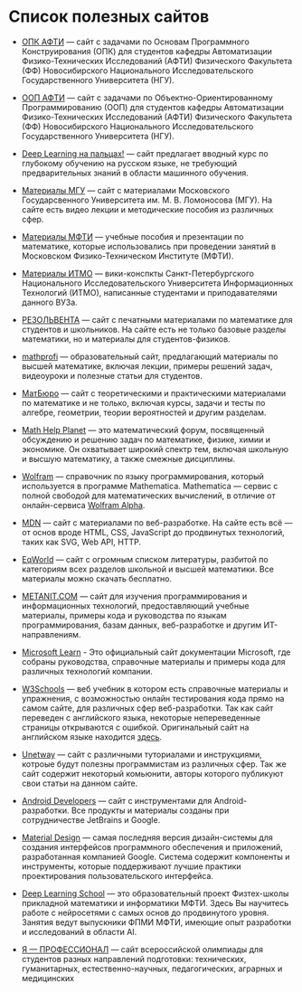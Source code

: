 # Список полезных сайтов

* [ОПК АФТИ](https://opk.afti.ru/) — cайт с задачами по Основам Программного Конструирования (ОПК)
  для студентов кафедры Автоматизации Физико-Технических Исследований (АФТИ) Физического Факультета
  (ФФ) Новосибирского Национального Исследовательского Государственного Университета (НГУ).

* [ООП АФТИ](https://oop.afti.ru/) — cайт с задачами по Объектно-Ориентированному Программированию
  (ООП) для студентов кафедры Автоматизации Физико-Технических Исследований (АФТИ) Физического
  Факультета (ФФ) Новосибирского Национального Исследовательского Государственного Университета
  (НГУ).

* [Deep Learning на пальцах!](https://dlcourse.ai/) — сайт предлагает вводный курс по глубокому
  обучению на русском языке, не требующий предварительных знаний в области машинного обучения.

* [Материалы МГУ](https://teach-in.ru/) — сайт с материалами Московского Государсвенного Университета
  им. М. В. Ломоносова (МГУ). На сайте есть видео лекции и методические пособия из различных сфер.

* [Материалы МФТИ](https://resolventa.ru/uchebnie-posobiya-dlya-studentov/mfti-math-distant) — учебные
  пособия и презентации по математике, которые использовались при проведении занятий в Московском
  Физико-Техническом Институте (МФТИ).

* [Материалы ИТМО](https://neerc.ifmo.ru/wiki/) — вики-конспкты Санкт-Петербургского Национального
  Исследовательского Университета Информационных Технологий (ИТМО), написанные студентами и
  приподавателями данного ВУЗа.

* [РЕЗОЛЬВЕНТА](https://resolventa.ru/) — сайт с печатными материалами по математике для студентов и
  школьников. На сайте есть не только базовые разделы математики, но и материалы для студентов-физиков.

* [mathprofi](http://mathprofi.ru/) — образовательный сайт, предлагающий материалы по высшей математике,
  включая лекции, примеры решений задач, видеоуроки и полезные статьи для студентов.

* [МатБюро](https://www.matburo.ru/) — сайт с теоретическими и практическими материалами по математике
  и не только, включая курсы, задачи и тесты по алгебре, геометрии, теории вероятностей и другим
  разделам.

* [Math Help Planet](https://mathhelpplanet.com/) — это математический форум, посвященный обсуждению
  и решению задач по математике, физике, химии и экономике. Он охватывает широкий спектр тем, включая
  школьную и высшую математику, а также смежные дисциплины.

* [Wolfram](https://www.wolfram.com/language/fast-introduction-for-math-students/ru/) — справочник по
  языку программирования, который используется в программе Mathematica. Mathematica — сервис с полной
  свободой для математических вычислений, в отличие от онлайн-сервиса <a href="https://www.wolframalpha.com/">Wolfram Alpha</a>.

* [MDN](https://developer.mozilla.org/) — сайт с материалами по веб-разработке. На сайте есть всё — от
  основ вроде HTML, CSS, JavaScript до продвинутых технологий, таких как SVG, Web API, HTTP.

* [EqWorld](https://eqworld.ipmnet.ru/) — сайт с огромным списком литературы, разбитой по категориям
  всех разделов школьной и высшей математики. Все материалы можно скачать бесплатно.

* [METANIT.COM](https://metanit.com/) — сайт для изучения программирования и информационных технологий,
  предоставляющий учебные материалы, примеры кода и руководства по языкам программирования, базам
  данных, веб-разработке и другим ИТ-направлениям.

* [Microsoft Learn](https://learn.microsoft.com/) - Это официальный сайт документации Microsoft, где
  собраны руководства, справочные материалы и примеры кода для различных технологий компании.

* [W3Schools](https://www.schoolsw3.com/) — веб учебник в котором есть справочные материалы и упражнения,
  с возможностью онлайн тестирования кода прямо на самом сайте, для различных сфер веб-разработки. Так
  как сайт переведен с английского языка, некоторые непереведенные страницы открываются с ошибкой.
  Оригинальный сайт на английском языке находится [здесь](https://www.w3schools.com/).

* [Unetway](https://unetway.com/) — сайт с различными туториалами и инструкциями, котроые будут полезны
  программистам из различных сфер. Так же сайт содержит некоторый комьюнити, авторы которого публикуют
  свои статьи на данном сайте.

* [Android Developers](https://developer.android.com/) — сайт с инструментами для Android-разработки.
  Все продукты и материалы созданы при сотрудничестве JetBrains и Google.

* [Material Design](https://m3.material.io/) — самая последняя версия дизайн-системы для создания
  интерфейсов программного обеспечения и приложений, разработанная компанией Google. Система содержит
  компоненты и инструменты, которые поддерживают лучшие практики проектирования пользовательского
  интерфейса.

* [Deep Learning School](https://dls.samcs.ru/) — это образовательный проект Физтех-школы прикладной
  математики и информатики МФТИ. Здесь Вы научитесь работе с нейросетями с самых основ до продвинутого
  уровня. Занятия ведут выпускники ФПМИ МФТИ, имеющие опыт разработки и исследований в области AI.

* [Я — ПРОФЕССИОНАЛ](https://yandex.ru/profi/) — сайт всероссийской олимпиады для студентов разных
  направлений подготовки: технических, гуманитарных, естественно-научных, педагогических, аграрных и
  медицинских
